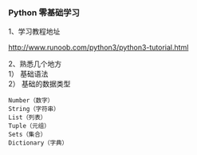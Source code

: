 ### Python 零基础学习

1、学习教程地址

http://www.runoob.com/python3/python3-tutorial.html

2、熟悉几个地方   
1） 基础语法  
2） 基础的数据类型 
 
```
Number（数字）
String（字符串）
List（列表）
Tuple（元组）
Sets（集合）
Dictionary（字典）
```



